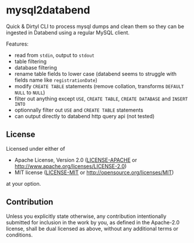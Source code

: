 mysql2databend
==============

Quick & Dirtyl CLI to process mysql dumps and clean them so they can be ingested
in Databend using a regular MySQL client.

Features:

- read from `stdin`, output to `stdout`
- table filtering
- database filtering
- rename table fields to lower case (databend seems to struggle with fields name like `registrationDate`)
- modify `CREATE TABLE` statements (remove collation, transforms `DEFAULT NULL` to `NULL`)
- filter out anything except `USE`, `CREATE TABLE`, `CREATE DATABASE` and `INSERT INTO`
- optionnally filter out `USE` and `CREATE TABLE` statements
- can output directly to databend http query api (not tested)

## License

Licensed under either of

- Apache License, Version 2.0
   ([LICENSE-APACHE](LICENSE-APACHE) or <http://www.apache.org/licenses/LICENSE-2.0>)
- MIT license
   ([LICENSE-MIT](LICENSE-MIT) or <http://opensource.org/licenses/MIT>)

at your option.

## Contribution

Unless you explicitly state otherwise, any contribution intentionally submitted
for inclusion in the work by you, as defined in the Apache-2.0 license, shall be
dual licensed as above, without any additional terms or conditions.
